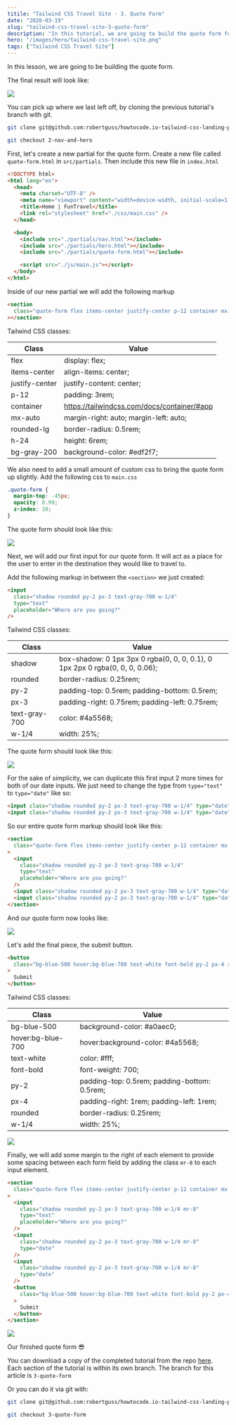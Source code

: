 ```yaml
---
titile: "Tailwind CSS Travel Site - 3. Quote Form"
date: "2020-03-19"
slug: "tailwind-css-travel-site-3-quote-form"
description: "In this tutorial, we are going to build the quote form for our travel site with Tailwind CSS"
hero: "/images/hero/tailwind-css-travel-site.png"
tags: ["Tailwind CSS Travel Site"]
---
```


In this lesson, we are going to be building the quote form.

The final result will look like:

![](/images/tailwind-travel-site/5-margin-right-2.jpg)

You can pick up where we last left off, by cloning the previous tutorial's branch with git.

```bash
git clone git@github.com:robertguss/howtocode.io-tailwind-css-landing-page.git

git checkout 2-nav-and-hero
```

First, let's create a new partial for the quote form. Create a new file called `quote-form.html` in `src/partials`. Then include this new file in `index.html`

```html
<!DOCTYPE html>
<html lang="en">
  <head>
    <meta charset="UTF-8" />
    <meta name="viewport" content="width=device-width, initial-scale=1.0" />
    <title>Home | FunTravel</title>
    <link rel="stylesheet" href="./css/main.css" />
  </head>

  <body>
    <include src="./partials/nav.html"></include>
    <include src="./partials/hero.html"></include>
    <include src="./partials/quote-form.html"></include>

    <script src="./js/main.js"></script>
  </body>
</html>
```

Inside of our new partial we will add the following markup

```html
<section
  class="quote-form flex items-center justify-center p-12 container mx-auto rounded-lg h-24 bg-gray-200"
></section>
```

Tailwind CSS classes:

| Class          | Value                                       |
| -------------- | ------------------------------------------- |
| flex           | display: flex;                              |
| items-center   | align-items: center;                        |
| justify-center | justify-content: center;                    |
| p-12           | padding: 3rem;                              |
| container      | https://tailwindcss.com/docs/container/#app |
| mx-auto        | margin-right: auto; margin-left: auto;      |
| rounded-lg     | border-radius: 0.5rem;                      |
| h-24           | height: 6rem;                               |
| bg-gray-200    | background-color: #edf2f7;                  |

We also need to add a small amount of custom css to bring the quote form up slightly. Add the following css to `main.css`

```css
.quote-form {
  margin-top: -45px;
  opacity: 0.99;
  z-index: 10;
}
```

The quote form should look like this:

![](/images/tailwind-travel-site/1-quote-form-section.jpg)

Next, we will add our first input for our quote form. It will act as a place for the user to enter in the destination they would like to travel to.

Add the following markup in between the `<section>` we just created:

```html
<input
  class="shadow rounded py-2 px-3 text-gray-700 w-1/4"
  type="text"
  placeholder="Where are you going?"
/>
```

Tailwind CSS classes:

| Class         | Value                                                                        |
| ------------- | ---------------------------------------------------------------------------- |
| shadow        | box-shadow: 0 1px 3px 0 rgba(0, 0, 0, 0.1), 0 1px 2px 0 rgba(0, 0, 0, 0.06); |
| rounded       | border-radius: 0.25rem;                                                      |
| py-2          | padding-top: 0.5rem; padding-bottom: 0.5rem;                                 |
| px-3          | padding-right: 0.75rem; padding-left: 0.75rem;                               |
| text-gray-700 | color: #4a5568;                                                              |
| w-1/4         | width: 25%;                                                                  |

The quote form should look like this:

![](/images/tailwind-travel-site/2-quote-form-destination-input.jpg)

For the sake of simplicity, we can duplicate this first input 2 more times for both of our date inputs. We just need to change the type from `type="text"` to `type="date"` like so:

```html
<input class="shadow rounded py-2 px-3 text-gray-700 w-1/4" type="date" />
<input class="shadow rounded py-2 px-3 text-gray-700 w-1/4" type="date" />
```

So our entire quote form markup should look like this:

```html
<section
  class="quote-form flex items-center justify-center p-12 container mx-auto rounded-lg h-24 bg-gray-200"
>
  <input
    class="shadow rounded py-2 px-3 text-gray-700 w-1/4"
    type="text"
    placeholder="Where are you going?"
  />
  <input class="shadow rounded py-2 px-3 text-gray-700 w-1/4" type="date" />
  <input class="shadow rounded py-2 px-3 text-gray-700 w-1/4" type="date" />
</section>
```

And our quote form now looks like:

![](/images/tailwind-travel-site/3-quote-form-date-fields.jpg)

Let's add the final piece, the submit button.

```html
<button
  class="bg-blue-500 hover:bg-blue-700 text-white font-bold py-2 px-4 rounded w-1/4"
>
  Submit
</button>
```

Tailwind CSS classes:

| Class             | Value                                        |
| ----------------- | -------------------------------------------- |
| bg-blue-500       | background-color: #a0aec0;                   |
| hover:bg-blue-700 | hover:background-color: #4a5568;             |
| text-white        | color: #fff;                                 |
| font-bold         | font-weight: 700;                            |
| py-2              | padding-top: 0.5rem; padding-bottom: 0.5rem; |
| px-4              | padding-right: 1rem; padding-left: 1rem;     |
| rounded           | border-radius: 0.25rem;                      |
| w-1/4             | width: 25%;                                  |

![](/images/tailwind-travel-site/4-submit-button.jpg)

Finally, we will add some margin to the right of each element to provide some spacing between each form field by adding the class `mr-8` to each input element.

```html
<section
  class="quote-form flex items-center justify-center p-12 container mx-auto rounded-lg h-24 bg-gray-200"
>
  <input
    class="shadow rounded py-2 px-3 text-gray-700 w-1/4 mr-8"
    type="text"
    placeholder="Where are you going?"
  />
  <input
    class="shadow rounded py-2 px-3 text-gray-700 w-1/4 mr-8"
    type="date"
  />
  <input
    class="shadow rounded py-2 px-3 text-gray-700 w-1/4 mr-8"
    type="date"
  />
  <button
    class="bg-blue-500 hover:bg-blue-700 text-white font-bold py-2 px-4 rounded w-1/4"
  >
    Submit
  </button>
</section>
```

![](/images/tailwind-travel-site/5-margin-right-1.jpg)

Our finished quote form 😎

You can download a copy of the completed tutorial from the repo [here](https://github.com/robertguss/simple-starter-kit). Each section of the tutorial is within its own branch. The branch for this article is `3-quote-form`

Or you can do it via git with:

```bash
git clone git@github.com:robertguss/howtocode.io-tailwind-css-landing-page.git

git checkout 3-quote-form
```
